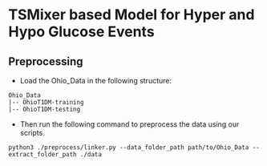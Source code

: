 # TSMixer based Model for Hyper and Hypo Glucose Events

## Preprocessing
- Load the Ohio_Data in the following structure:

```
Ohio_Data
|-- OhioT1DM-training
|-- OhioT1DM-testing
```
- Then run the following command to preprocess the data using our scripts.
```
python3 ./preprocess/linker.py --data_folder_path path/to/Ohio_Data --extract_folder_path ./data
```
